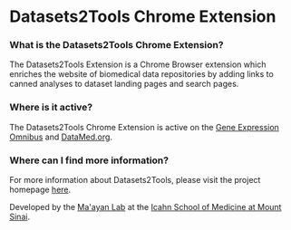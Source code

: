 # Datasets2Tools Chrome Extension
### What is the Datasets2Tools Chrome Extension?
The Datasets2Tools Extension is a Chrome Browser extension which enriches the website of biomedical data repositories by adding links to canned analyses to dataset landing pages and search pages.

### Where is it active?
The Datasets2Tools Chrome Extension is active on the [Gene Expression Omnibus](https://www.ncbi.nlm.nih.gov/geo/) and [DataMed.org](https://datamed.org/).

### Where can I find more information?
For more information about Datasets2Tools, please visit the project homepage [here](http://amp.pharm.mssm.edu/datasets2tools).

Developed by the [Ma'ayan Lab](http://icahn.mssm.edu/research/labs/maayan-laboratory) at the [Icahn School of Medicine at Mount Sinai](http://icahn.mssm.edu/).